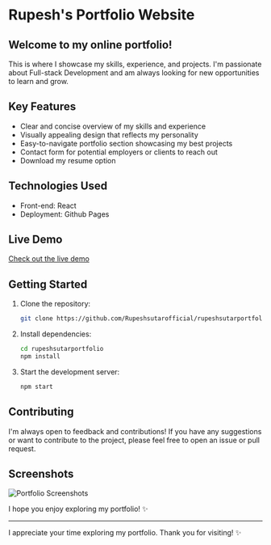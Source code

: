 # Rupesh's Portfolio Website

## Welcome to my online portfolio!

This is where I showcase my skills, experience, and projects. I'm passionate about Full-stack Development and am always looking for new opportunities to learn and grow.

## Key Features

- Clear and concise overview of my skills and experience
- Visually appealing design that reflects my personality
- Easy-to-navigate portfolio section showcasing my best projects
- Contact form for potential employers or clients to reach out
- Download my resume option

## Technologies Used

- Front-end: React
- Deployment: Github Pages

## Live Demo

[Check out the live demo](https://rupeshsutarofficial.github.io/rupeshsutarportfolio/)

## Getting Started

1. Clone the repository:
    ```bash
    git clone https://github.com/Rupeshsutarofficial/rupeshsutarportfolio/
    ```

2. Install dependencies:
    ```bash
    cd rupeshsutarportfolio
    npm install
    ```

3. Start the development server:
    ```bash
    npm start
    ```

## Contributing

I'm always open to feedback and contributions! If you have any suggestions or want to contribute to the project, please feel free to open an issue or pull request.

## Screenshots

![Portfolio Screenshots](https://github.com/Rupeshsutarofficial/rupeshsutarportfolio/assets/146075201/f72e7c2f-8aec-4b84-af5f-8ac2a5c99bb1)

I hope you enjoy exploring my portfolio! ✨

---

I appreciate your time exploring my portfolio. Thank you for visiting! ✨
